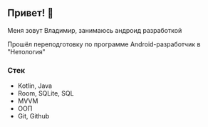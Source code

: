 ## Привет! 👋

Меня зовут Владимир, занимаюсь андроид разработкой

Прошёл переподготовку по программе Android-разработчик в "Нетология"

### Стек
- Kotlin, Java
- Room, SQLite, SQL
- MVVM
- ООП
- Git, Github

<!--
**Dzot1k/Dzot1k** is a ✨ _special_ ✨ repository because its `README.md` (this file) appears on your GitHub profile.

Here are some ideas to get you started:

- 🔭 I’m currently working on ...
- 🌱 I’m currently learning ...
- 👯 I’m looking to collaborate on ...
- 🤔 I’m looking for help with ...
- 💬 Ask me about ...
- 📫 How to reach me: ...
- 😄 Pronouns: ...
- ⚡ Fun fact: ...
-->
